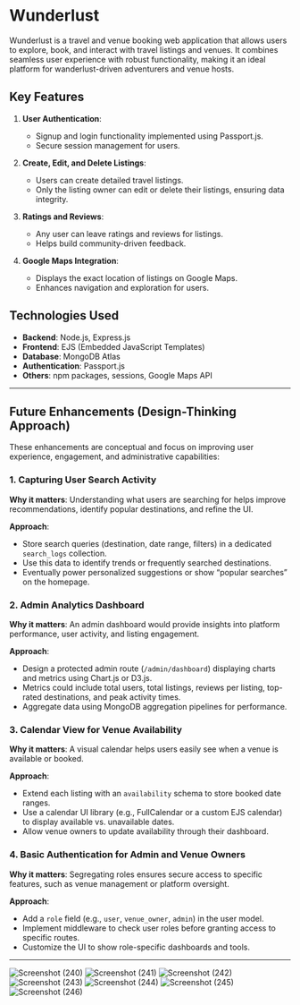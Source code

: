 # Wunderlust  

Wunderlust is a travel and venue booking web application that allows users to explore, book, and interact with travel listings and venues. It combines seamless user experience with robust functionality, making it an ideal platform for wanderlust-driven adventurers and venue hosts.

## Key Features  
1. **User Authentication**:  
   - Signup and login functionality implemented using Passport.js.  
   - Secure session management for users.  

2. **Create, Edit, and Delete Listings**:  
   - Users can create detailed travel listings.  
   - Only the listing owner can edit or delete their listings, ensuring data integrity.  

3. **Ratings and Reviews**:  
   - Any user can leave ratings and reviews for listings.  
   - Helps build community-driven feedback.  

4. **Google Maps Integration**:  
   - Displays the exact location of listings on Google Maps.  
   - Enhances navigation and exploration for users.  

## Technologies Used  
- **Backend**: Node.js, Express.js  
- **Frontend**: EJS (Embedded JavaScript Templates)  
- **Database**: MongoDB Atlas  
- **Authentication**: Passport.js  
- **Others**: npm packages, sessions, Google Maps API  

---

## Future Enhancements (Design-Thinking Approach)

These enhancements are conceptual and focus on improving user experience, engagement, and administrative capabilities:

### 1. Capturing User Search Activity  
**Why it matters**: Understanding what users are searching for helps improve recommendations, identify popular destinations, and refine the UI.

**Approach**:
- Store search queries (destination, date range, filters) in a dedicated `search_logs` collection.
- Use this data to identify trends or frequently searched destinations.
- Eventually power personalized suggestions or show “popular searches” on the homepage.

### 2. Admin Analytics Dashboard  
**Why it matters**: An admin dashboard would provide insights into platform performance, user activity, and listing engagement.

**Approach**:
- Design a protected admin route (`/admin/dashboard`) displaying charts and metrics using Chart.js or D3.js.
- Metrics could include total users, total listings, reviews per listing, top-rated destinations, and peak activity times.
- Aggregate data using MongoDB aggregation pipelines for performance.

### 3. Calendar View for Venue Availability  
**Why it matters**: A visual calendar helps users easily see when a venue is available or booked.

**Approach**:
- Extend each listing with an `availability` schema to store booked date ranges.
- Use a calendar UI library (e.g., FullCalendar or a custom EJS calendar) to display available vs. unavailable dates.
- Allow venue owners to update availability through their dashboard.

### 4. Basic Authentication for Admin and Venue Owners  
**Why it matters**: Segregating roles ensures secure access to specific features, such as venue management or platform oversight.

**Approach**:
- Add a `role` field (e.g., `user`, `venue_owner`, `admin`) in the user model.
- Implement middleware to check user roles before granting access to specific routes.
- Customize the UI to show role-specific dashboards and tools.

---




![Screenshot (240)](https://github.com/user-attachments/assets/02b8a161-230c-443d-8c59-f3322cf5a536)
![Screenshot (241)](https://github.com/user-attachments/assets/f174888c-2c96-4900-9770-30735eb8aa6d)
![Screenshot (242)](https://github.com/user-attachments/assets/b12a18c4-bbea-4b22-b0f4-bd6f5cdeedf9)
![Screenshot (243)](https://github.com/user-attachments/assets/8c6090d8-a6a9-483d-8ecb-fd70e2b26cb2)
![Screenshot (244)](https://github.com/user-attachments/assets/0be9e8ee-592c-4734-8590-beb15b7969e6)
![Screenshot (245)](https://github.com/user-attachments/assets/ceb07c25-bc3b-4411-a173-d979d02774d5)
![Screenshot (246)](https://github.com/user-attachments/assets/c633fb72-8955-4081-8709-a1d818408ce9)



